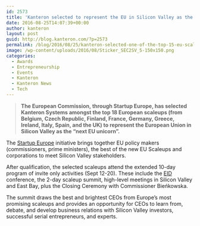 ```yaml
---
id: 2573
title: 'Kanteron selected to represent the EU in Silicon Valley as the &#8220;next EU unicorn&#8221;'
date: 2016-08-25T14:07:39+00:00
author: kanteron
layout: post
guid: http://blog.kanteron.com/?p=2573
permalink: /blog/2016/08/25/kanteron-selected-one-of-the-top-15-eu-scaleups-representing-the-eu-in-silicon-valley-as-the-next-eu-unicorn/
image: /wp-content/uploads/2016/08/Sticker_SEC2SV_5-150x150.png
categories:
  - Awards
  - Entrepreneurship
  - Events
  - Kanteron
  - Kanteron News
  - Tech
---
```

> **The European Commission, through Startup Europe, has selected Kanteron Systems amongst the top 18 European scaleups (from Belgium, Czech Republic, Finland, France, Germany, Greece, Ireland, Italy, Spain, and the UK) to represent the European Union in Silicon Valley as the &#8220;next EU unicorn&#8221;.**

The <a href="http://sec2sv.com/" target="_blank">Startup Europe</a> initiative brings together EU policy makers (commissioners, prime ministers), the best of the new EU Scaleups and corporations to meet Silicon Valley stakeholders.

After qualification, the selected scaleups attend the extended 10-day program of invite only activities (Sept 12-20). These include the <a href="http://eid.mindthebridge.com/" target="_blank">EID</a> conference, the 2-day scaleup summit, high-level meetings in Silicon Valley and East Bay, plus the Closing Ceremony with Commissioner Bieńkowska.

The summit draws the best and brightest CEOs from Europe’s most promising scaleups and provides an opportunity for CEOs to learn from, debate, and develop business relations with Silicon Valley investors, successful serial entrepreneurs, and experts.